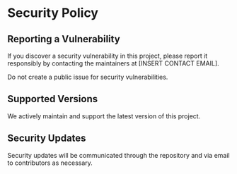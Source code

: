 # Security Policy

## Reporting a Vulnerability

If you discover a security vulnerability in this project, please report it responsibly by contacting the maintainers at [INSERT CONTACT EMAIL].

Do not create a public issue for security vulnerabilities.

## Supported Versions

We actively maintain and support the latest version of this project.

## Security Updates

Security updates will be communicated through the repository and via email to contributors as necessary.
